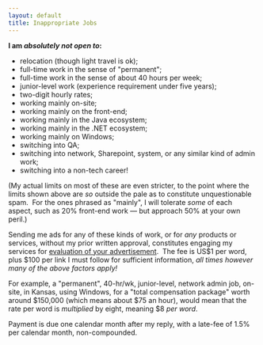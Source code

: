 ```yaml
---
layout: default
title: Inappropriate Jobs
---
```


**I am _absolutely not open to_:**
- relocation (though light travel is ok);
- full-time work in the sense of "permanent";
- full-time work in the sense of about 40 hours per week;
- junior-level work (experience requirement under five years);
- two-digit hourly rates;
- working mainly on-site;
- working mainly on the front-end;
- working mainly in the Java ecosystem;
- working mainly in the .NET ecosystem;
- working mainly on Windows;
- switching into QA;
- switching into network, Sharepoint, system, or any similar kind of admin work;
- switching into a non-tech career!

(My actual limits on most of these are even stricter,
to the point where the limits shown above
are _so_ outside the pale
as to constitute unquestionable spam.&nbsp;
For the ones phrased as "mainly",
I will tolerate _some_ of each aspect,
such as 20% front-end work &mdash;
but approach 50% at your own peril.)

Sending me ads for any of these kinds of work,
or for _any_ products or services,
without my prior written approval,
constitutes engaging my services for
[evaluation of your advertisement](ad-eval).&nbsp;
The fee is
US$1 per word,
plus $100 per link I must follow for sufficient information,
_all times however many of the above factors apply!_

For example, a
"permanent",
40-hr/wk,
junior-level,
network admin job,
on-site,
in Kansas,
using Windows,
for a "total compensation package" worth around $150,000
(which means about $75 an hour),
would mean that the rate per word
is _multiplied_ by eight,
meaning $8 _per word_.

Payment is due
one calendar month
after my reply,
with a late-fee of
1.5% per
calendar month,
non-compounded.
